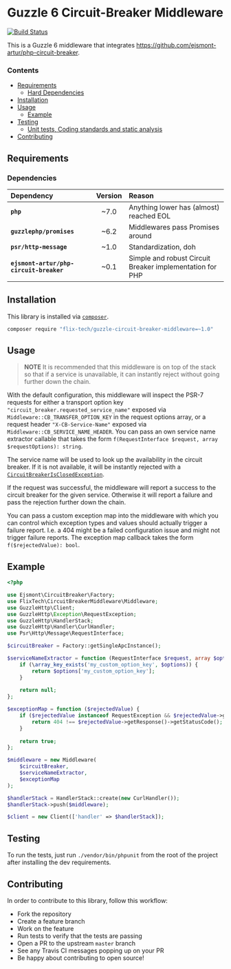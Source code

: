 # Guzzle 6 Circuit-Breaker Middleware

[![Build Status](https://travis-ci.org/flix-tech/guzzle-circuit-breaker-middleware.svg?branch=master)](https://travis-ci.org/flix-tech/guzzle-circuit-breaker-middleware)

This is a Guzzle 6 middleware that integrates https://github.com/ejsmont-artur/php-circuit-breaker.

### Contents

- [Requirements](#requirements)
  - [Hard Dependencies](#dependencies)
- [Installation](#installation)
- [Usage](#usage)
  - [Example](#example)
- [Testing](#testing)
  - [Unit tests, Coding standards and static analysis](#unit-tests-coding-standards-and-static-analysis)
- [Contributing](#contributing)

## Requirements

### Dependencies

| Dependency | Version | Reason |
|:--- |:---:|:--- |
| **`php`** | ~7.0 | Anything lower has (almost) reached EOL |
| **`guzzlephp/promises`** | ~6.2 | Middlewares pass Promises around |
| **`psr/http-message`** | ~1.0 | Standardization, doh |
| **`ejsmont-artur/php-circuit-breaker`** | ~0.1 | Simple and robust Circuit Breaker implementation for PHP |

## Installation

This library is installed via [`composer`](http://getcomposer.org).

```bash
composer require "flix-tech/guzzle-circuit-breaker-middleware=~1.0"
```

## Usage

> **NOTE**
> It is recommended that this middleware is on top of the stack so that if a service is unavailable, it can instantly
> reject without going further down the chain.

With the default configuration, this middleware will inspect the PSR-7 requests for either a transport option key
`"circuit_breaker.requested_service_name"` exposed via `Middleware::CB_TRANSFER_OPTION_KEY` in the request options
array, or a request header `"X-CB-Service-Name"` exposed via `Middleware::CB_SERVICE_NAME_HEADER`. You can pass an own
service name extractor callable that takes the form `f(RequestInterface $request, array $requestOptions): string`.

The service name will be used to look up the
availability in the circuit breaker. If it is not available, it will be instantly rejected with a
[`CircuitBreakerIsClosedException`](src/Exception/CircuitIsClosedException.php).

If the request was successful, the middleware will report a success to the circuit breaker for the given service.
Otherwise it will report a failure and pass the rejection further down the chain.

You can pass a custom exception map into the middleware with which you can control which exception types and values
should actually trigger a failure report. I.e. a 404 might be a failed configuration issue and might not trigger failure
reports. The exception map callback takes the form `f($rejectedValue): bool`.

## Example

```php
<?php

use Ejsmont\CircuitBreaker\Factory;
use FlixTech\CircuitBreakerMiddleware\Middleware;
use GuzzleHttp\Client;
use GuzzleHttp\Exception\RequestException;
use GuzzleHttp\HandlerStack;
use GuzzleHttp\Handler\CurlHandler;
use Psr\Http\Message\RequestInterface;

$circuitBreaker = Factory::getSingleApcInstance();

$serviceNameExtractor = function (RequestInterface $request, array $options) {
    if (\array_key_exists('my_custom_option_key', $options)) {
        return $options['my_custom_option_key'];
    }
    
    return null;
};

$exceptionMap = function ($rejectedValue) {
    if ($rejectedValue instanceof RequestException && $rejectedValue->getResponse()) {
        return 404 !== $rejectedValue->getResponse()->getStatusCode();
    }
    
    return true;
};

$middleware = new Middleware(
    $circuitBreaker,
    $serviceNameExtractor,
    $exceptionMap
);

$handlerStack = HandlerStack::create(new CurlHandler());
$handlerStack->push($middleware);

$client = new Client(['handler' => $handlerStack]);
```

## Testing

To run the tests, just run `./vendor/bin/phpunit` from the root of the project after installing the dev requirements.

## Contributing

In order to contribute to this library, follow this workflow:

- Fork the repository
- Create a feature branch
- Work on the feature
- Run tests to verify that the tests are passing
- Open a PR to the upstream `master` branch
- See any Travis CI messages popping up on your PR
- Be happy about contributing to open source!
